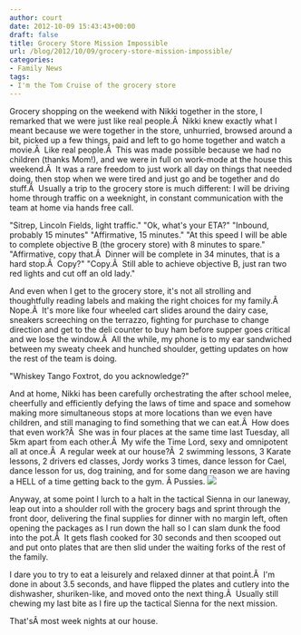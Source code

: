 ```yaml
---
author: court
date: 2012-10-09 15:43:43+00:00
draft: false
title: Grocery Store Mission Impossible
url: /blog/2012/10/09/grocery-store-mission-impossible/
categories:
- Family News
tags:
- I'm the Tom Cruise of the grocery store
---
```


Grocery shopping on the weekend with Nikki together in the store, I remarked that we were just like real people.Â  Nikki knew exactly what I meant because we were together in the store, unhurried, browsed around a bit, picked up a few things, paid and left to go home together and watch a movie.Â  Like real people.Â  This was made possible because we had no children (thanks Mom!), and we were in full on work-mode at the house this weekend.Â  It was a rare freedom to just work all day on things that needed doing, then stop when we were tired and just go and be together and do stuff.Â  Usually a trip to the grocery store is much different:
I will be driving home through traffic on a weeknight, in constant communication with the team at home via hands free call.

"Sitrep, Lincoln Fields, light traffic."
"Ok, what's your ETA?"
"Inbound, probably 15 minutes"
"Affirmative, 15 minutes."
"At this speed I will be able to complete objective B (the grocery store) with 8 minutes to spare."
"Affirmative, copy that.Â  Dinner will be complete in 34 minutes, that is a hard stop.Â  Copy?"
"Copy.Â  Still able to achieve objective B, just ran two red lights and cut off an old lady."

And even when I get to the grocery store, it's not all strolling and thoughtfully reading labels and making the right choices for my family.Â  Nope.Â  It's more like four wheeled cart slides around the dairy case, sneakers screeching on the terrazzo, fighting for purchase to change direction and get to the deli counter to buy ham before supper goes critical and we lose the window.Â  All the while, my phone is to my ear sandwiched between my sweaty cheek and hunched shoulder, getting updates on how the rest of the team is doing.

"Whiskey Tango Foxtrot, do you acknowledge?"

And at home, Nikki has been carefully orchestrating the after school melee, cheerfully and efficiently defying the laws of time and space and somehow making more simultaneous stops at more locations than we even have children, and still managing to find something that we can eat.Â  How does that even work?Â  She was in four places at the same time last Tuesday, all 5km apart from each other.Â  My wife the Time Lord, sexy and omnipotent all at once.Â  A regular week at our house?Â  2 swimming lessons, 3 Karate lessons, 2 drivers ed classes, Jordy works 3 times, dance lesson for Cael, dance lesson for us, dog training, and for some dang reason we are having a HELL of a time getting back to the gym. Â Pussies.
[![](http://www.vallentyne.com/blog/wp-content/uploads/2012/10/tactical-Sienna.jpg)
](http://www.vallentyne.com/blog/2012/10/09/grocery-store-mission-impossible/tactical-sienna/)

Anyway, at some point I lurch to a halt in the tactical Sienna in our laneway, leap out into a shoulder roll with the grocery bags and sprint through the front door, delivering the final supplies for dinner with no margin left, often opening the packages as I run down the hall so I can slam dunk the food into the pot.Â  It gets flash cooked for 30 seconds and then scooped out and put onto plates that are then slid under the waiting forks of the rest of the family.

I dare you to try to eat a leisurely and relaxed dinner at that point.Â  I'm done in about 3.5 seconds, and have flipped the plates and cutlery into the dishwasher, shuriken-like, and moved onto the next thing.Â  Usually still chewing my last bite as I fire up the tactical Sienna for the next mission.

That'sÂ most week nights at our house.
